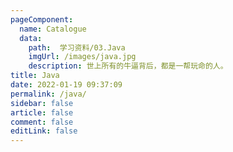 ```yaml
---
pageComponent: 
  name: Catalogue 
  data: 
    path:  学习资料/03.Java
    imgUrl: /images/java.jpg 
    description: 世上所有的牛逼背后，都是一帮玩命的人。
title: Java
date: 2022-01-19 09:37:09
permalink: /java/
sidebar: false 
article: false 
comment: false 
editLink: false 
---
```

